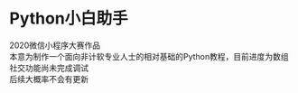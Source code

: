 # Python小白助手
2020微信小程序大赛作品<br>
本意为制作一个面向非计软专业人士的相对基础的Python教程，目前进度为数组<br>
社交功能尚未完成调试<br>
后续大概率不会有更新
